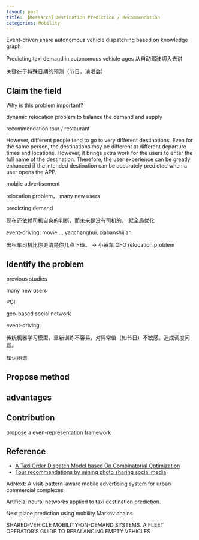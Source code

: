 ```yaml
---
layout: post
title: 【Research】Destination Prediction / Recommendation
categories: Mobility
---
```


Event-driven share autonomous vehicle dispatching based on knowledge graph

Predicting taxi demand in autonomous vehicle ages
从自动驾驶切入去讲

关键在于特殊日期的预测（节日，演唱会）

## Claim the field

Why is this problem important?

dynamic relocation problem to balance the demand and supply

recommendation tour / restaurant

However, different people tend to go to very different destinations. Even for the same person, the destinations may be different at different departure times and locations. However, it brings extra work for the users to enter the full name of the destination. Therefore, the user experience can be greatly enhanced if the intended destination can be accurately predicted when a user opens the APP.

mobile advertisement

relocation problem， many new users

predicting demand

现在还依赖司机自身的判断，而未来是没有司机的， 就全局优化

event-driving: movie ... yanchanghui, xiabanshijian

出租车司机比你更清楚你几点下班。 -> 小黄车 OFO relocation problem

## Identify the problem

previous studies

many new users

POI

geo-based social network

event-driving

传统机器学习模型，重新训练不容易，对异常值（如节日）不敏感。造成调度问题。

知识图谱

## Propose method

## advantages

## Contribution

propose a even-representation framework
  
## Reference

- [A Taxi Order Dispatch Model based On Combinatorial Optimization](http://hxiaom.github.io/mobility/2018/10/31/paper7.html)
- [Tour recommendations by mining photo sharing social media](http://hxiaom.github.io/mobility/2018/10/31/paper6.html)

AdNext: A visit-pattern-aware mobile advertising system for urban commercial complexes

Artificial neural networks applied to taxi destination prediction.

Next place prediction using mobility Markov chains

SHARED-VEHICLE MOBILITY-ON-DEMAND SYSTEMS: A FLEET OPERATOR’S GUIDE TO REBALANCING EMPTY VEHICLES


